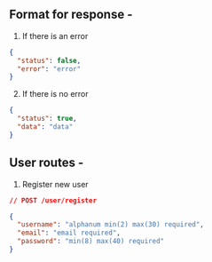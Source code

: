 ## Format for response -

1. If there is an error

```json
{
  "status": false,
  "error": "error"
}
```

2. If there is no error

```json
{
  "status": true,
  "data": "data"
}
```

## User routes -

1. Register new user

```json
// POST /user/register

{
  "username": "alphanum min(2) max(30) required",
  "email": "email required",
  "password": "min(8) max(40) required"
}
```

